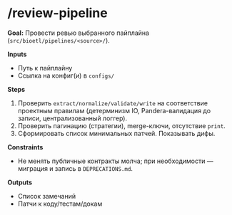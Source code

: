 # /review-pipeline

**Goal:** Провести ревью выбранного пайплайна (`src/bioetl/pipelines/<source>/`).

**Inputs**

- Путь к пайплайну
- Ссылка на конфиг(и) в `configs/`

**Steps**

1) Проверить `extract/normalize/validate/write` на соответствие проектным правилам (детерминизм IO, Pandera-валидация до записи, централизованный логгер).
2) Проверить пагинацию (стратегии), merge-ключи, отсутствие `print`.
3) Сформировать список минимальных патчей. Показывать дифы.

**Constraints**

- Не менять публичные контракты молча; при необходимости — миграция и запись в `DEPRECATIONS.md`.

**Outputs**

- Список замечаний
- Патчи к коду/тестам/докам
